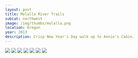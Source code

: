 ```yaml
---
layout: post
title: Molalla River Trails
subcat: northwest
image: /img/thumbs/molalla.png
location: Oregon
year: 2013
description: Crisp New Year's Day walk up to Annie's Cabin.
---
```


 <img src="https://lh3.googleusercontent.com/-Mn9-DkJppgg/UcZdNiBcYKI/AAAAAAAAFKk/z8yhDvL5FKs/w664-h498-no/DSCF3796.postable.jpg">

 <img src="https://lh4.googleusercontent.com/-b0KkhtxhhXo/UcZdNqQtj0I/AAAAAAAAFKs/aA7zc7pnHh0/w664-h498-no/DSCF3798.postable.jpg">

 <img src="https://lh6.googleusercontent.com/-AuKjbXVrnDs/UcZdNi9pWKI/AAAAAAAAFKo/N2nXTp71qwQ/w374-h498-no/DSCF3802.postable.jpg">

 <img src="https://lh5.googleusercontent.com/-cmXR1LdNHw8/UcZdOBe01LI/AAAAAAAAFK4/jQlAo_NTZ4Y/w374-h498-no/DSCF3803.postable.jpg">

 <img src="https://lh6.googleusercontent.com/-yFKF7nfB66k/UcZdOVYuFZI/AAAAAAAAFLI/SqeJTzEGD50/w664-h498-no/DSCF3805.postable.jpg">

 <img src="https://lh6.googleusercontent.com/-10t_f5x3Dlw/UcZdOQi8-sI/AAAAAAAAFLA/KIw45als2rU/w664-h498-no/DSCF3804.postable.jpg">

 <img src="https://lh6.googleusercontent.com/-68X_JbEVzww/UcZdOv9V6EI/AAAAAAAAFLM/DJEEJYTGRrI/w664-h498-no/DSCF3806.postable.jpg">


